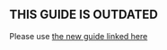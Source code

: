 ## THIS GUIDE IS OUTDATED
Please use [the new guide linked here](https://github.com/n00b69/woa-beryllium)
